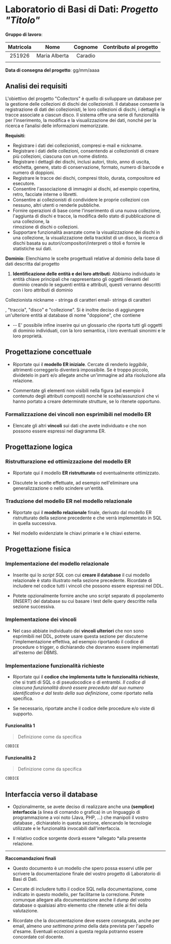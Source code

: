 # Laboratorio di Basi di Dati:  *Progetto "Titolo"*

**Gruppo di lavoro**:

| Matricola | Nome           | Cognome | Contributo al progetto |
|:---------:|:--------------:|:-------:|:----------------------:|
|251926     |Maria Alberta   |Caradio  |                        |
|           |                |         |                        |

**Data di consegna del progetto**: gg/mm/aaaa

## Analisi dei requisiti
L'obiettivo del progetto "Collectors" è quello di sviluppare un database per la gestione delle collezioni di dischi dei collezionisti. Il database consente la registrazione di dati dei collezionisti, le loro collezioni di dischi, i dettagli e le tracce associate a ciascun disco. Il sistema offre una serie di funzionalità per l'inserimento, la modifica e la visualizzazione dei dati, nonché per la ricerca e l’analisi delle informazioni memorizzate. 

**Requisiti**: 

- Registrare i dati dei collezionisti, compresi e-mail e nickname. 
- Registrare i dati delle collezioni, consentendo ai collezionisti di creare più collezioni, ciascuna con un nome distinto. 
- Registrare i dettagli dei dischi, inclusi autori, titolo, anno di uscita, etichetta, genere, stato di conservazione, formato, numero di barcode e numero di doppioni. 
- Registrare le tracce dei dischi, compresi titolo, durata, compositore ed esecutore. 
- Consentire l'associazione di immagini ai dischi, ad esempio copertina, retro, facciate interne o libretti. 
- Consentire ai collezionisti di condividere le proprie collezioni con nessuno, altri utenti o renderle pubbliche. 
- Fornire operazioni di base come l'inserimento di una nuova collezione, l'aggiunta di dischi e tracce, la modifica dello stato di pubblicazione di una collezione, la     
   rimozione di dischi o collezioni.
- Supportare funzionalità avanzate come la visualizzazione dei dischi in una collezione, la visualizzazione della tracklist di un disco, la ricerca di dischi basata su 
   autori/compositori/interpreti o titoli e fornire le statistiche sui dati. 

**Dominio**:
Elenchiamo le scelte progettuali relative al dominio della base di dati descritta dal progetto
1. **Identificazione delle entità e dei loro attributi**:
Abbiamo individuato le entità chiave principali che rappresentano gli oggetti rilevanti del dominio creando le seguenti entità e attributi, questi verranno descritti con i loro attributi di dominio 

Collezionista
nickname - stringa di caratteri
email- stringa di caratteri

, "traccia", "disco" e "collezione". Si è inoltre deciso di aggiungere un'ulteriore entità al database di nome "doppione", che contiene
- -- E' possibile infine inserire qui un glossario che riporta tutti gli oggetti di dominio individuati, con la loro semantica, i loro eventuali sinonimi e le loro proprietà.

## Progettazione concettuale

- Riportate qui il **modello ER iniziale**. Cercate di renderlo *leggibile*, altrimenti correggerlo diventerà impossibile. Se è troppo piccolo, dividetelo in parti e/o allegate anche un'immagine ad alta risoluzione alla relazione.

- Commentate gli elementi non visibili nella figura (ad esempio il contenuto degli attributi composti) nonché le scelte/assunzioni che vi hanno portato a creare determinate strutture, se lo ritenete opportuno.

### Formalizzazione dei vincoli non esprimibili nel modello ER

- Elencate gli altri **vincoli** sui dati che avete individuato e che non possono essere espressi nel diagramma ER.

## Progettazione logica

### Ristrutturazione ed ottimizzazione del modello ER

- Riportate qui il modello **ER ristrutturato** ed eventualmente ottimizzato. 

- Discutete le scelte effettuate, ad esempio nell'eliminare una generalizzazione o nello scindere un'entità.

### Traduzione del modello ER nel modello relazionale

- Riportate qui il **modello relazionale** finale, derivato dal modello ER ristrutturato della sezione precedente e che verrà implementato in SQL in quella successiva. 

- Nel modello evidenziate le chiavi primarie e le chiavi esterne.

## Progettazione fisica

### Implementazione del modello relazionale

- Inserite qui lo *script SQL* con cui **creare il database** il cui modello relazionale è stato illustrato nella sezione precedente. Ricordate di includere nel codice tutti
  i vincoli che possono essere espressi nel DDL. 

- Potete opzionalmente fornire anche uno script separato di popolamento (INSERT) del database su cui basare i test delle query descritte nella sezione successiva.

### Implementazione dei vincoli

- Nel caso abbiate individuato dei **vincoli ulteriori** che non sono esprimibili nel DDL, potrete usare questa sezione per discuterne l'implementazione effettiva, ad esempio riportando il codice di procedure o trigger, o dichiarando che dovranno essere implementati all'esterno del DBMS.

### Implementazione funzionalità richieste

- Riportate qui il **codice che implementa tutte le funzionalità richieste**, che si tratti di SQL o di pseudocodice o di entrambi. *Il codice di ciascuna funzionalità dovrà essere preceduto dal suo numero identificativo e dal testo della sua definizione*, come riportato nella specifica.

- Se necessario, riportate anche il codice delle procedure e/o viste di supporto.

#### Funzionalità 1

> Definizione come da specifica

```sql
CODICE
```

#### Funzionalità 2

> Definizione come da specifica

```sql
CODICE
```

## Interfaccia verso il database

- Opzionalmente, se avete deciso di realizzare anche una **(semplice) interfaccia** (a linea di comando o grafica) in un linguaggio di programmazione a voi noto (Java, PHP, ...) che manipoli il vostro database , dichiaratelo in questa sezione, elencando
  le tecnologie utilizzate e le funzionalità invocabili dall'interfaccia. 

- Il relativo codice sorgente dovrà essere *allegato *alla presente relazione.

-----

**Raccomandazioni finali**

- Questo documento è un modello che spero possa esservi utile per scrivere la documentazione finale del vostro progetto di Laboratorio di Basi di Dati.

- Cercate di includere tutto il codice SQL nella documentazione, come indicato in questo modello, per facilitarne la correzione. Potete comunque allegare alla documentazione anche il *dump* del vostro database o qualsiasi altro elemento che ritenete utile ai fini della valutazione.

- Ricordate che la documentazione deve essere consegnata, anche per email, almeno *una settimana prima* della data prevista per l'appello d'esame. Eventuali eccezioni a questa regola potranno essere concordate col docente.
